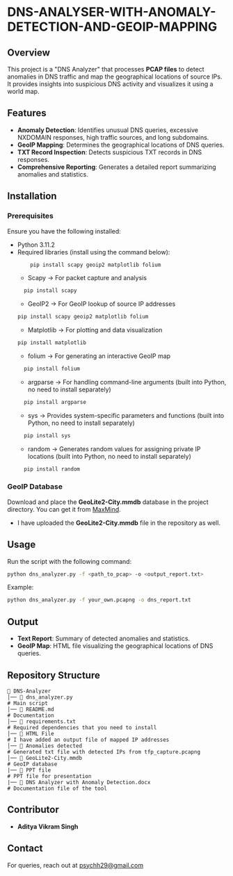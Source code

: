 # DNS-ANALYSER-WITH-ANOMALY-DETECTION-AND-GEOIP-MAPPING

## Overview
This project is a "DNS Analyzer" that processes **PCAP files** to detect anomalies in DNS traffic and map the geographical locations of source IPs. It provides insights into suspicious DNS activity and visualizes it using a world map.

## Features
- **Anomaly Detection**: Identifies unusual DNS queries, excessive NXDOMAIN responses, high traffic sources, and long subdomains.
- **GeoIP Mapping**: Determines the geographical locations of DNS queries.
- **TXT Record Inspection**: Detects suspicious TXT records in DNS responses.
- **Comprehensive Reporting**: Generates a detailed report summarizing anomalies and statistics.

## Installation

### Prerequisites
Ensure you have the following installed:
- Python 3.11.2
- Required libraries (install using the command below):
  ```bash
      pip install scapy geoip2 matplotlib folium
  ```
  - Scapy → For packet capture and analysis 
  ```bash
    pip install scapy
  ```
  - GeoIP2 → For GeoIP lookup of source IP addresses
  ```bash
  pip install scapy geoip2 matplotlib folium
  ```
  - Matplotlib → For plotting and data visualization
  ```bash
  pip install matplotlib
  ```
  - folium → For generating an interactive GeoIP map
  ```bash
    pip install folium
  ```
  - argparse → For handling command-line arguments (built into Python, no need to install separately)
  ```bash
    pip install argparse
  ```
  - sys → Provides system-specific parameters and functions (built into Python, no need to install separately)
  ```bash
    pip install sys
  ```
  - random → Generates random values for assigning private IP locations (built into Python, no need to install separately)
  ```bash
    pip install random
  ```
  

### GeoIP Database
Download and place the **GeoLite2-City.mmdb** database in the project directory. You can get it from [MaxMind](https://www.maxmind.com/en/geoip2-databases).
- I have uploaded the **GeoLite2-City.mmdb** file in the repository as well.

## Usage
Run the script with the following command:
```bash
python dns_analyzer.py -f <path_to_pcap> -o <output_report.txt>
```
Example:
```bash
python dns_analyzer.py -f your_own.pcapng -o dns_report.txt  
```

## Output
- **Text Report**: Summary of detected anomalies and statistics.
- **GeoIP Map**: HTML file visualizing the geographical locations of DNS queries.

## Repository Structure
```
📂 DNS-Analyzer
│── 📄 dns_analyzer.py                                                 # Main script
│── 📄 README.md                                                       # Documentation
│── 📄 requirements.txt                                                # Required dependencies that you need to install
│── 📄 HTML File                                                       # I have added an output file of mapped IP addresses
│── 📄 Anomalies detected                                              # Generated txt file with detected IPs from tfp_capture.pcapng
│── 📄 GeoLite2-City.mmdb                                              # GeoIP database
|── 📄 PPT file                                                        # PPT file for presentation
|── 📄 DNS Analyzer with Anomaly Detection.docx                        # Documentation file of the tool
```



## Contributor
- **Aditya Vikram Singh**

## Contact
For queries, reach out at psychh29@gmail.com

